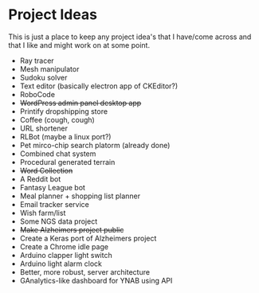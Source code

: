 # Project Ideas
This is just a place to keep any project idea's that I have/come across and that I like and might work on at some point.

* Ray tracer
* Mesh manipulator
* Sudoku solver
* Text editor (basically electron app of CKEditor?)
* RoboCode
* ~~WordPress admin panel desktop app~~
* Printify dropshipping store
* Coffee (cough, cough)
* URL shortener
* RLBot (maybe a linux port?)
* Pet mirco-chip search platorm (already done)
* Combined chat system
* Procedural generated terrain
* ~~Word Collection~~
* A Reddit bot
* Fantasy League bot
* Meal planner + shopping list planner
* Email tracker service
* Wish farm/list
* Some NGS data project
* ~~Make Alzheimers project public~~
* Create a Keras port of Alzheimers project
* Create a Chrome idle page
* Arduino clapper light switch
* Arduino light alarm clock
* Better, more robust, server architecture
* GAnalytics-like dashboard for YNAB using API
